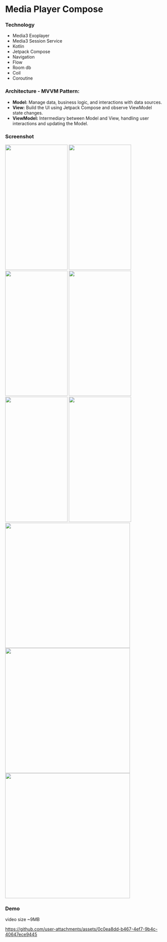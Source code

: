 # Media Player Compose

 ### Technology
- Media3 Exoplayer
- Media3 Session Service
- Kotlin
- Jetpack Compose
- Navigation
- Flow
- Room db
- Coil
- Coroutine

### Architecture - MVVM Pattern:
- **Model:** Manage data, business logic, and interactions with data sources.
- **View:** Build the UI using Jetpack Compose and observe ViewModel state changes.
- **ViewModel:** Intermediary between Model and View, handling user interactions and updating the Model.

### Screenshot
<img src="https://github.com/user-attachments/assets/e0a2c242-deaa-43cb-8194-da6a3196aaad" width="200" height="400">
<img src="https://github.com/user-attachments/assets/c0a59e31-d1b9-4b5e-98bd-a6d8f4c9080c" width="200" height="400">
<img src="https://github.com/user-attachments/assets/cab40948-bdfc-4933-87f2-d77ab2ddd401" width="200" height="400">
<img src="https://github.com/user-attachments/assets/7e587b92-22b9-461a-b5e3-e2168c4af367" width="200" height="400">
<img src="https://github.com/user-attachments/assets/7c4d5f91-0cf7-49ca-95ef-4069ce08aa52" width="200" height="400">
<img src="https://github.com/user-attachments/assets/acace736-3775-4aff-95d1-78b78614f4f8" width="200" height="400">
<img src="https://github.com/user-attachments/assets/f238e37e-d93e-41d1-8953-7db03d71ee34" width="400" height="400">
<img src="https://github.com/user-attachments/assets/ae7a29b4-45df-43a9-8494-b8855580d3b9" width="400" height="400">
<img src="https://github.com/user-attachments/assets/0b5a77c0-d518-4b8b-bdab-9b863a6409c2" width="400" height="400">

### Demo
video size ~9MB

https://github.com/user-attachments/assets/0c0ea8dd-b467-4ef7-9b4c-40647ece9445
